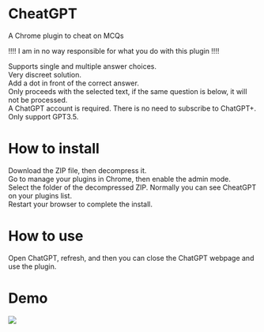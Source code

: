 # CheatGPT
A Chrome plugin to cheat on MCQs

!!!! I am in no way responsible for what you do with this plugin !!!!

Supports single and multiple answer choices.  
Very discreet solution.  
Add a dot in front of the correct answer.  
Only proceeds with the selected text, if the same question is below, it will not be processed.  
A ChatGPT account is required. There is no need to subscribe to ChatGPT+.  
Only support GPT3.5.

# How to install

Download the ZIP file, then decompress it.  
Go to manage your plugins in Chrome, then enable the admin mode.    
Select the folder of the decompressed ZIP. Normally you can see CheatGPT on your plugins list.    
Restart your browser to complete the install.  

# How to use

Open ChatGPT, refresh, and then you can close the ChatGPT webpage and use the plugin.

# Demo

![](https://github.com/Corentin-Scz/CheatGPT/blob/main/demo.gif)
